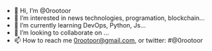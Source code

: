 - 👋 Hi, I’m @0rootoor
- 👀 I’m interested in news technologies, programation, blockchain...
- 🌱 I’m currently learning DevOps, Python, Js...
- 💞️ I’m looking to collaborate on ...
- 📫 How to reach me 0rootoor@gmail.com, or twitter: #@0rootoor


<!---
0rootoor/0rootoor is a ✨ special ✨ repository because its `README.md` (this file) appears on your GitHub profile.
You can click the Preview link to take a look at your changes.
--->
